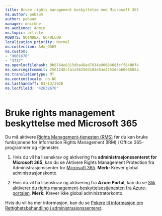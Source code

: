 ```yaml
---
title: Bruke rights management beskyttelse med Microsoft 365
ms.author: pebaum
author: pebaum
manager: mnirkhe
ms.audience: Admin
ms.topic: article
ROBOTS: NOINDEX, NOFOLLOW
localization_priority: Normal
ms.collection: Adm_O365
ms.custom:
- "9001670"
- "3737"
ms.openlocfilehash: 9b0764e6315dba48ad7634a0668468fcff8408f4
ms.sourcegitcommit: 2561248cfa1a562504183d84e2252deb60e6588a
ms.translationtype: MT
ms.contentlocale: nb-NO
ms.lasthandoff: 03/13/2020
ms.locfileid: "42632676"
---
```

# <a name="use-rights-management-protection-with-microsoft-365"></a>Bruke rights management beskyttelse med Microsoft 365

Du må aktivere [Rights Management-tjenesten (RMS)](https://docs.microsoft.com/azure/information-protection/what-is-azure-rms) før du kan bruke funksjonene for Information Rights Management (IRM) i Office 365-programmer og -tjenester.

1. Hvis du vil ha lisenskrav og aktivering fra **administrasjonssenteret for Microsoft 365**, kan du se Aktivere Rights Management Protection fra Administrasjonssenter for [Microsoft 365](https://docs.microsoft.com/azure/information-protection/activate-office365). **Merk:** Krever global administrasjonskonto.

2. Hvis du vil ha lisenskrav og aktivering fra **Azure Portal**, kan du se [Slik aktiverer du rights management-beskyttelsestjenesten fra Azure-portalen](https://docs.microsoft.com/azure/information-protection/activate-azure). **Merk:** Krever ikke global administratorkonto.
 

Hvis du vil ha mer informasjon, kan du se [Pekere til informasjon om Rettighetsbehandling i administrasjonssenteret](https://docs.microsoft.com/office365/enterprise/activate-rms-in-office-365).
